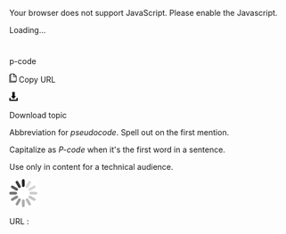 Your browser does not support JavaScript. Please enable the Javascript.

Loading...

# 

p-code

![Copy URL](p-code_files/Copy.png)
Copy URL

![Download](p-code_files/Download.png)

Download topic

Abbreviation for *pseudocode*. Spell out on the first mention. 

Capitalize as *P-code* when it's the first word in a sentence. 

Use only in content for a technical audience.

![In progress](p-code_files/activity-large.gif)

URL :
